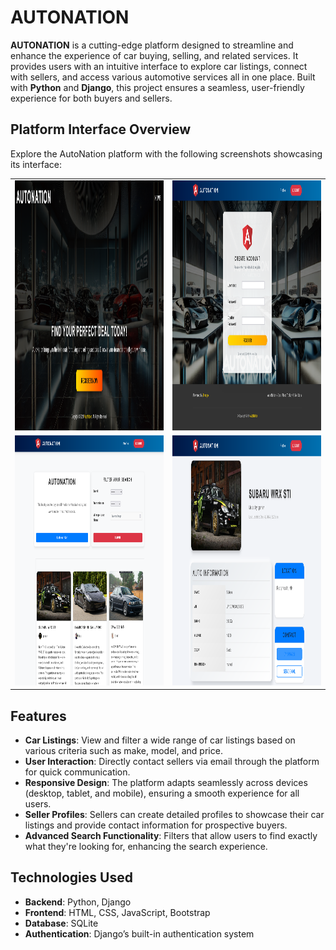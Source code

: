 # AUTONATION

**AUTONATION** is a cutting-edge platform designed to streamline and enhance the experience of car buying, selling, and related services. It provides users with an intuitive interface to explore car listings, connect with sellers, and access various automotive services all in one place. Built with **Python** and **Django**, this project ensures a seamless, user-friendly experience for both buyers and sellers.

## Platform Interface Overview

Explore the AutoNation platform with the following screenshots showcasing its interface:
<table align="center">
  <tr>
    <td><img src="previews/FireShot%20Capture%20003%20-%20AutoNation%20-%20127.0.0.1.png" alt="Screenshot 1" width="600" height="400"/></td>
    <td><img src="previews/FireShot%20Capture%20004%20-%20AutoNation%20-%20127.0.0.1.png" alt="Screenshot 2" width="600" height="400"/></td>
  </tr>
  <tr>
    <td><img src="previews/home.png" alt="Screenshot 3" width="600" height="400"/></td>
    <td><img src="previews/listing.png" alt="Screenshot 4" width="600" height="400"/></td>
  </tr>
</table>

## Features

- **Car Listings**: View and filter a wide range of car listings based on various criteria such as make, model, and price.
- **User Interaction**: Directly contact sellers via email through the platform for quick communication.
- **Responsive Design**: The platform adapts seamlessly across devices (desktop, tablet, and mobile), ensuring a smooth experience for all users.
- **Seller Profiles**: Sellers can create detailed profiles to showcase their car listings and provide contact information for prospective buyers.
- **Advanced Search Functionality**: Filters that allow users to find exactly what they're looking for, enhancing the search experience.

## Technologies Used

- **Backend**: Python, Django
- **Frontend**: HTML, CSS, JavaScript, Bootstrap
- **Database**: SQLite
- **Authentication**: Django’s built-in authentication system
